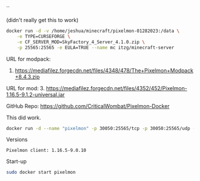 
``

(didn't really get this to work)
```bash
docker run -d -v /home/jeshua/minecraft/pixelmon-01282023:/data \
    -e TYPE=CURSEFORGE \
    -e CF_SERVER_MOD=SkyFactory_4_Server_4.1.0.zip \
    -p 25565:25565 -e EULA=TRUE --name mc itzg/minecraft-server

```

URL for modpack:
1.  https://mediafilez.forgecdn.net/files/4348/478/The+Pixelmon+Modpack+8.4.3.zip

URL for mod:
3. https://mediafilez.forgecdn.net/files/4352/452/Pixelmon-1.16.5-9.1.2-universal.jar

GitHub Repo:
https://github.com/CriticalWombat/Pixelmon-Docker

This did work.
```bash
docker run -d --name "pixelmon" -p 30050:25565/tcp -p 30050:25565/udp -v /home/jeshua/minecraft/pixelmon-01282023:/data pixelmon
```

Versions
```
Pixelmon client: 1.16.5-9.0.10
```

Start-up
```bash
sudo docker start pixelmon
```